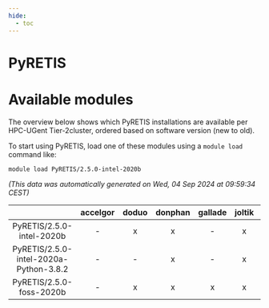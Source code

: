 ```yaml
---
hide:
  - toc
---
```


PyRETIS
=======

# Available modules


The overview below shows which PyRETIS installations are available per HPC-UGent Tier-2cluster, ordered based on software version (new to old).

To start using PyRETIS, load one of these modules using a `module load` command like:

```shell
module load PyRETIS/2.5.0-intel-2020b
```

*(This data was automatically generated on Wed, 04 Sep 2024 at 09:59:34 CEST)*  

| |accelgor|doduo|donphan|gallade|joltik|shinx|skitty|
| :---: | :---: | :---: | :---: | :---: | :---: | :---: | :---: |
|PyRETIS/2.5.0-intel-2020b|-|x|x|-|x|-|x|
|PyRETIS/2.5.0-intel-2020a-Python-3.8.2|-|-|x|-|x|-|x|
|PyRETIS/2.5.0-foss-2020b|-|x|x|x|x|-|x|

